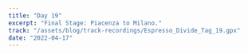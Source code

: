 ```yaml
---
title: "Day 19"
excerpt: "Final Stage: Piacenza to Milano."
track: "/assets/blog/track-recordings/Espresso_Divide_Tag_19.gpx"
date: "2022-04-17"
---
```

